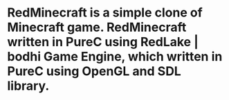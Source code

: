 # RedMinecraft is a simple clone of Minecraft game. RedMinecraft written in PureC using RedLake | bodhi Game Engine, which written in PureC using OpenGL and SDL library.
